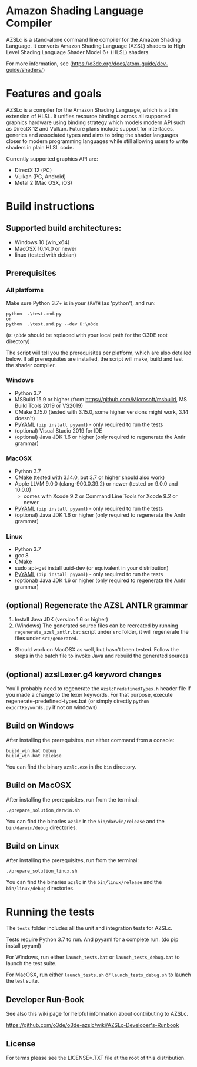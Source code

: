 # Amazon Shading Language Compiler
AZSLc is a stand-alone command line compiler for the Amazon Shading Language.
It converts Amazon Shading Language (AZSL) shaders to High Level Shading Language Shader Model 6+ (HLSL) shaders.

For more information, see (https://o3de.org/docs/atom-guide/dev-guide/shaders/)

# Features and goals

AZSLc is a compiler for the Amazon Shading Language, which is a thin extension of HLSL. It unifies resource bindings across all supported graphics hardware using binding strategy which models modern API such as DirectX 12 and Vulkan. Future plans include support for interfaces, generics and associated types and aims to bring the shader languages closer to modern programming languages while still allowing users to write shaders in plain HLSL code.

Currently supported graphics API are:
 - DirectX 12 (PC)
 - Vulkan (PC, Android)
 - Metal 2 (Mac OSX, iOS)

# Build instructions

## Supported build architectures:
 - Windows 10 (win_x64)
 - MacOSX 10.14.0 or newer
 - linux (tested with debian)

## Prerequisites

### All platforms
Make sure Python 3.7+ is in your `$PATH` (as 'python'), and run:
```
python  .\test.and.py
or
python  .\test.and.py --dev D:\o3de
```
(`D:\o3de` should be replaced with your local path for the O3DE root directory)

The script will tell you the prerequisites per platform, which are also detailed below.
If all prerequisites are installed, the script will make, build and test the shader compiler.


### Windows
 - Python 3.7
 - MSBuild 15.9 or higher (from https://github.com/Microsoft/msbuild, MS Build Tools 2019 or VS2019)
 - CMake 3.15.0 (tested with 3.15.0, some higher versions might work, 3.14 doesn't)
 - [PyYAML](https://pyyaml.org/) (`pip install pyyaml`) - only required to run the tests
 - (optional) Visual Studio 2019 for IDE
 - (optional) Java JDK 1.6 or higher (only required to regenerate the Antlr grammar)

### MacOSX
 - Python 3.7
 - CMake (tested with 3.14.0, but 3.7 or higher should also work)
 - Apple LLVM 9.0.0 (clang-900.0.39.2) or newer (tested on 9.0.0 and 10.0.0)
   - comes with Xcode 9.2 or Command Line Tools for Xcode 9.2 or newer
 - [PyYAML](https://pyyaml.org/) (`pip install pyyaml`) - only required to run the tests
 - (optional) Java JDK 1.6 or higher (only required to regenerate the Antlr grammar)

### Linux
 - Python 3.7
 - gcc 8
 - CMake
 - sudo apt-get install uuid-dev (or equivalent in your distribution)
 - [PyYAML](https://pyyaml.org/) (`pip install pyyaml`) - only required to run the tests
 - (optional) Java JDK 1.6 or higher (only required to regenerate the Antlr grammar)

## (optional) Regenerate the AZSL ANTLR grammar
1. Install Java JDK (version 1.6 or higher)
2. (Windows) The generated source files can be recreated by running `regenerate_azsl_antlr.bat` script under `src` folder, it will regenerate the files under `src/generated`.
 - Should work on MacOSX as well, but hasn't been tested. Follow the steps in the batch file to invoke Java and rebuild the generated sources

## (optional) azslLexer.g4 keyword changes
You'll probably need to regenerate the `AzslcPredefinedTypes.h` header file if you made a change to the lexer keywords. For that purpose, execute regenerate-predefined-types.bat (or simply directly `python exportKeywords.py` if not on windows)


## Build on Windows

After installing the prerequisites, run either command from a console:
```
build_win.bat Debug
build_win.bat Release
```

You can find the binary `azslc.exe` in the `bin` directory.

## Build on MacOSX

After installing the prerequisites, run from the terminal:
```
./prepare_solution_darwin.sh
```

You can find the binaries `azslc` in the `bin/darwin/release` and the `bin/darwin/debug` directories.

## Build on Linux

After installing the prerequisites, run from the terminal:
```
./prepare_solution_linux.sh
```

You can find the binaries `azslc` in the `bin/linux/release` and the `bin/linux/debug` directories.

# Running the tests
The `tests` folder includes all the unit and integration tests for AZSLc.

Tests require Python 3.7 to run. And pyyaml for a complete run. (do pip install pyyaml)

For Windows, run either `launch_tests.bat` or `launch_tests_debug.bat` to launch the test suite.

For MacOSX, run either `launch_tests.sh` or `launch_tests_debug.sh` to launch the test suite.

## Developer Run-Book

See also this wiki page for helpful information about contributing to AZSLc.

https://github.com/o3de/o3de-azslc/wiki/AZSLc-Developer's-Runbook

## License

For terms please see the LICENSE*.TXT file at the root of this distribution.
